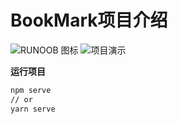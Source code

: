 # BookMark项目介绍

![RUNOOB 图标]([http://static.runoob.com/images/runoob-logo.png]())
![项目演示]([https://raw.githubusercontent.com/LiuYuYang01/Warehouse/main/Snipaste_2022-09-24_21-56-08.png]())


**运行项目**

```bash
npm serve
// or
yarn serve
```

